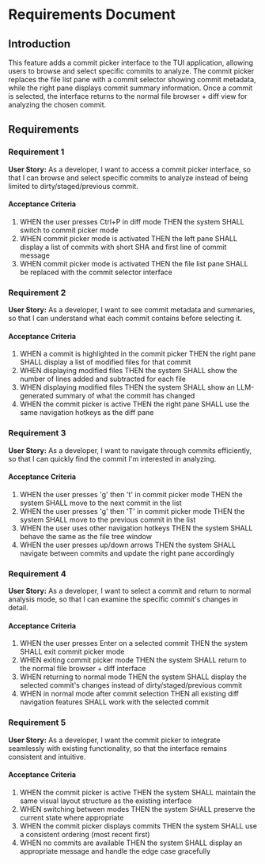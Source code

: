 # Requirements Document

## Introduction

This feature adds a commit picker interface to the TUI application, allowing users to browse and select specific commits to analyze. The commit picker replaces the file list pane with a commit selector showing commit metadata, while the right pane displays commit summary information. Once a commit is selected, the interface returns to the normal file browser + diff view for analyzing the chosen commit.

## Requirements

### Requirement 1

**User Story:** As a developer, I want to access a commit picker interface, so that I can browse and select specific commits to analyze instead of being limited to dirty/staged/previous commit.

#### Acceptance Criteria

1. WHEN the user presses Ctrl+P in diff mode THEN the system SHALL switch to commit picker mode
2. WHEN commit picker mode is activated THEN the left pane SHALL display a list of commits with short SHA and first line of commit message
3. WHEN commit picker mode is activated THEN the file list pane SHALL be replaced with the commit selector interface

### Requirement 2

**User Story:** As a developer, I want to see commit metadata and summaries, so that I can understand what each commit contains before selecting it.

#### Acceptance Criteria

1. WHEN a commit is highlighted in the commit picker THEN the right pane SHALL display a list of modified files for that commit
2. WHEN displaying modified files THEN the system SHALL show the number of lines added and subtracted for each file
3. WHEN displaying modified files THEN the system SHALL show an LLM-generated summary of what the commit has changed
4. WHEN the commit picker is active THEN the right pane SHALL use the same navigation hotkeys as the diff pane

### Requirement 3

**User Story:** As a developer, I want to navigate through commits efficiently, so that I can quickly find the commit I'm interested in analyzing.

#### Acceptance Criteria

1. WHEN the user presses 'g' then 't' in commit picker mode THEN the system SHALL move to the next commit in the list
2. WHEN the user presses 'g' then 'T' in commit picker mode THEN the system SHALL move to the previous commit in the list
3. WHEN the user uses other navigation hotkeys THEN the system SHALL behave the same as the file tree window
4. WHEN the user presses up/down arrows THEN the system SHALL navigate between commits and update the right pane accordingly

### Requirement 4

**User Story:** As a developer, I want to select a commit and return to normal analysis mode, so that I can examine the specific commit's changes in detail.

#### Acceptance Criteria

1. WHEN the user presses Enter on a selected commit THEN the system SHALL exit commit picker mode
2. WHEN exiting commit picker mode THEN the system SHALL return to the normal file browser + diff interface
3. WHEN returning to normal mode THEN the system SHALL display the selected commit's changes instead of dirty/staged/previous commit
4. WHEN in normal mode after commit selection THEN all existing diff navigation features SHALL work with the selected commit

### Requirement 5

**User Story:** As a developer, I want the commit picker to integrate seamlessly with existing functionality, so that the interface remains consistent and intuitive.

#### Acceptance Criteria

1. WHEN the commit picker is active THEN the system SHALL maintain the same visual layout structure as the existing interface
2. WHEN switching between modes THEN the system SHALL preserve the current state where appropriate
3. WHEN the commit picker displays commits THEN the system SHALL use a consistent ordering (most recent first)
4. WHEN no commits are available THEN the system SHALL display an appropriate message and handle the edge case gracefully
